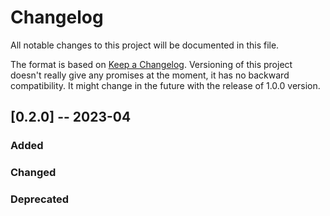 # Changelog

All notable changes to this project will be documented in this file.

The format is based on [Keep a Changelog](https://keepachangelog.com/en/1.0.0/).
Versioning of this project doesn't really give any promises at the moment, it has no backward compatibility.
It might change in the future with the release of 1.0.0 version. 


## [0.2.0] -- 2023-04

### Added

### Changed 

### Deprecated 


